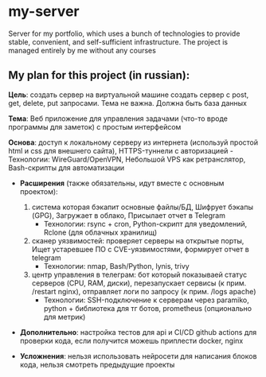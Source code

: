 # my-server
Server for my portfolio, which uses a bunch of technologies to provide stable, convenient, and self-sufficient infrastructure. The project is managed entirely by me without any courses

## My plan for this project (in russian):
**Цель**: создать сервер на виртуальной машине создать сервер с post, get, delete, put запросами. Тема не важна. Должна быть база данных

**Тема**: Веб приложение для управления задачами (что-то вроде программы для заметок) с простым интерфейсом

**Основа**: доступ к локальному серверу из интернета (используй простой html и css для внешнего сайта), HTTPS-туннели с авторизацией
	- Технологии: WireGuard/OpenVPN, Небольшой VPS как ретранслятор, Bash-скрипты для автоматизации
- **Расширения** (также обязательны, идут вместе с основным проектом): 
	1. система которая бэкапит основные файлы/БД, Шифрует бэкапы (GPG), Загружает в облако, Присылает отчет в Telegram
		- Технологии: rsync + cron, Python-скрипт для уведомлений, Rclone (для облачных хранилищ)
	2. cканер уязвимостей: проверяет серверы на открытые порты, Ищет устаревшее ПО с CVE-уязвимостями, формирует отчет в telegram
		- Технологии: nmap, Bash/Python, lynis, trivy
	3. центр управления в телеграм: бот который показываей статус серверов (CPU, RAM, диски), перезапускает сервисы (к прим. /restart nginx), 		   отправляет логи по запросу (к прим. /logs apache)
		- Технологии: SSH-подключение к серверам через paramiko, python + библиотека для тг ботов, prometheus (опционально для метрик)

- **Дополнительно**: настройка тестов для api и CI/CD github actions для проверки кода, если получится можешь приплести docker, nginx
- **Усложнения**: нельзя использовать нейросети для написания блоков кода, нельзя смотреть предыдущие проекты

